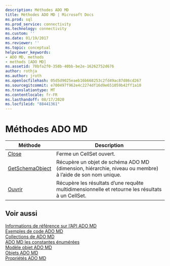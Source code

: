 ```yaml
---
description: Méthodes ADO MD
title: Méthodes ADO MD | Microsoft Docs
ms.prod: sql
ms.prod_service: connectivity
ms.technology: connectivity
ms.custom: ''
ms.date: 01/19/2017
ms.reviewer: ''
ms.topic: conceptual
helpviewer_keywords:
- ADO MD, methods
- methods [ADO MD]
ms.assetid: 78bfa2f0-358b-40bb-be2e-16262752d676
author: rothja
ms.author: jroth
ms.openlocfilehash: 05d5d9025eaeb16b668253c2fd49ac87d86cd267
ms.sourcegitcommit: e700497f962e4c2274df16d9e651059b42ff1a10
ms.translationtype: MT
ms.contentlocale: fr-FR
ms.lasthandoff: 08/17/2020
ms.locfileid: "88441361"
---
```

# <a name="ado-md-methods"></a>Méthodes ADO MD

|Méthode|Description|  
|-|-|  
|[Close](../../../ado/reference/ado-md-api/close-method-ado-md.md)|Ferme un CellSet ouvert.|  
|[GetSchemaObject](../../../ado/reference/ado-md-api/getschemaobject-method-ado-md.md)|Récupère un objet de schéma ADO MD (dimension, hiérarchie, niveau ou membre) à l’aide de son nom unique.|  
|[Ouvrir](../../../ado/reference/ado-md-api/open-method-ado-md.md)|Récupère les résultats d’une requête multidimensionnelle et retourne les résultats à un CellSet.|  
  
## <a name="see-also"></a>Voir aussi  
 [Informations de référence sur l’API ADO MD](../../../ado/reference/ado-md-api/ado-md-api-reference.md)   
 [Exemples de code ADO MD](../../../ado/reference/ado-md-api/ado-md-code-examples.md)   
 [Collections de ADO MD](../../../ado/reference/ado-md-api/ado-md-collections.md)   
 [ADO MD les constantes énumérées](../../../ado/reference/ado-md-api/ado-md-enumerated-constants.md)   
 [Modèle objet ADO MD](../../../ado/reference/ado-md-api/ado-md-object-model.md)   
 [Objets ADO MD](../../../ado/reference/ado-md-api/ado-md-objects.md)   
 [Propriétés ADO MD](../../../ado/reference/ado-md-api/ado-md-properties.md)
